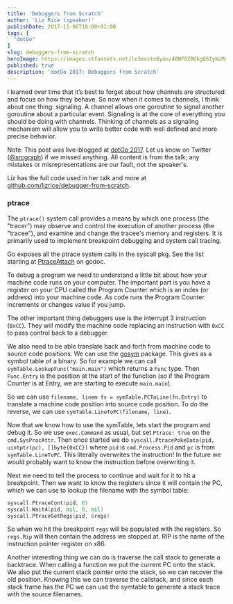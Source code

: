 ```yaml
---
title: 'Debuggers from Scratch'
author: 'Liz Rice (speaker)'
publishDate: 2017-11-06T18:00+01:00
tags: [
  "dotGo"
]
slug: debuggers-from-scratch
heroImage: https://images.ctfassets.net/le3mxztn6yoo/40NFOZBGkgG6IyKoMgQIGg/c1626b318de4be28314cbdc989a01525/logo-dotgo-black-web.png
published: true
description: 'dotGo 2017: Debuggers from Scratch'
---
```


I learned over time that it’s best to forget about how channels are structured and focus on how they behave. So now when it comes to channels, I think about one thing: signaling. A channel allows one goroutine to signal another goroutine about a particular event. Signaling is at the core of everything you should be doing with channels. Thinking of channels as a signaling mechanism will allow you to write better code with well defined and more precise behavior.

Note: This post was live-blogged at [dotGo 2017](https://www.dotgo.eu/). Let us know on Twitter ([@srcgraph](https://twitter.com/srcgraph)) if we missed anything. All content is from the talk; any mistakes or misrepresentations are our fault, not the speaker's.

Liz has the full code used in her talk and more at
[github.com/lizrice/debugger-from-scratch](https://github.com/lizrice/debugger-from-scratch).

### ptrace

The `ptrace()` system call provides a means by which one process (the
"tracer") may observe and control the execution of another process (the
"tracee"), and examine and change the tracee's memory and registers. It is
primarily used to implement breakpoint debugging and system call tracing.

Go exposes all the ptrace system calls in the syscall pkg. See the list
starting at [PtraceAttach](https://golang.org/pkg/syscall/#PtraceAttach) on
godoc.

To debug a program we need to understand a little bit about how your machine
code runs on your computer. The important part is you have a register on your
CPU called the Program Counter which is an index (or address) into your
machine code. As code runs the Program Counter increments or changes value if
you jump.

The other important thing debuggers use is the interrupt 3 instruction
(`0xCC`). They will modify the machine code replacing an instruction with
`0xCC` to pass control back to a debugger.

We also need to be able translate back and forth from machine code to source
code positions. We can use the [gosym](https://golang.org/pkg/debug/gosym/)
package. This gives as a symbol table of a binary. So for example we can call
`symTable.LookupFunc("main.main")` which returns a `Func` type. Then
`Func.Entry` is the position at the start of the function (so if the Program
Counter is at Entry, we are starting to execute `main.main`).

So we can use `filename, linem fs = symTable.PCToLine(fn.Entry)` to translate
a machine code position into source code position. To do the reverse, we can
use `symTable.LineToPC(filename, line)`.

Now that we know how to use the symTable, lets start the program and debug it.
So we use `exec.Command` as usual, but set `Ptrace: true` on the
`cmd.SysProcAttr`. Then once started we do `syscall.PtracePokeData(pid,
uintptr(pc), []byte{0xCC})` where `pid` is `cmd.Process.Pid` and `pc` is from
`symTable.LineToPC`. This literally overwrites the instruction! In the future
we would probably want to know the instruction before overwriting it.

Next we need to tell the process to continue and wait for it to hit a breakpoint. Then we want to know the registers since it will contain the PC, which we can use to lookup the filename with the symbol table:

```go
syscall.PtraceCont(pid, 0)
syscall.Wait4(pid, nil, 0, nil)
syscall.PtraceGetRegs(pid, &regs)
```

So when we hit the breakpoint `regs` will be populated with the registers. So
`regs.Rip` will then contain the address we stopped at. RIP is the name of the
instruction pointer register on x86.

Another interesting thing we can do is traverse the call stack to generate a
backtrace. When calling a function we put the current PC onto the stack. We
also put the current stack pointer onto the stack, so we can recover the old
position. Knowing this we can traverse the callstack, and since each stack
frame has the PC we can use the symtable to generate a stack trace with the
source filenames.
